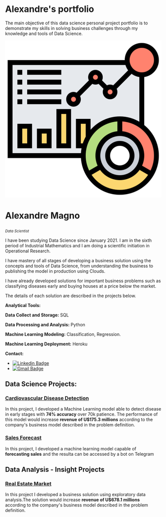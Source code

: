 # Alexandre's portfolio

The main objective of this data science personal project portfolio is to demonstrate my skills in solving business challenges through my knowledge and tools of Data Science.

<p align='center'>
    <img src='dashboard.png'<
</p>

# Alexandre Magno
<sub> *Data Scientist* </sub>

I have been studying Data Science since January 2021. I am in the sixth period of Industrial Mathematics and I am doing a scientific initiation in Operational Research.



I have mastery of all stages of developing a business solution using the concepts and tools of Data Science, from understanding the business to publishing the model in production using Clouds.

I have already developed solutions for important business problems such as  classifying diseases early and buying houses at a price below the market.

The details of each solution are described in the projects below.


**Analytical Tools:**

**Data Collect and Storage:** SQL

**Data Processing and Analysis:** Python

**Machine Learning Modeling:** Classification, Regression.

**Machine Learning Deployment:** Heroku

**Contact:**
* [![Linkedin Badge](https://img.shields.io/badge/-LinkedIn-blue?style=flat&logo=LinkedIn&logoColor=white)](https://www.linkedin.com/in/alexandre-m-3bbb16139/)
* [![Gmail Badge](https://img.shields.io/badge/-Gmail-c14438?style=flat-square&logo=Gmail&logoColor=white&link=mailto:alexmagno.contato@gmail.com)](mailto:alexmagno.contato@gmail.com)


## Data Science Projects:

### [Cardiovascular Disease Detection](https://github.com/Alexandre-Magno/CardioCatchDisease)
In this project, I developed a Machine Learning model able to detect disease in early stages with **74% accuracy** over 70k patience.
The performance of this model would increase **revenue of U$175.3 millions** according to the company's business model described in the problem definition.

### [Sales Forecast](https://github.com/Alexandre-Magno/rossmann_sales)
In this project, I developed a machine learning model capable of **forecasting sales** and the resulta can be accessed by a bot on Telegram


## Data Analysis - Insight Projects

### [Real Estate Market](https://github.com/Alexandre-Magno/House_Rocket_Insights)
In this project I developed a business solution using exploratory data analysis.The solution would increase **revenue of U$678.1 millions** according to the company's business model described in the problem definition.


